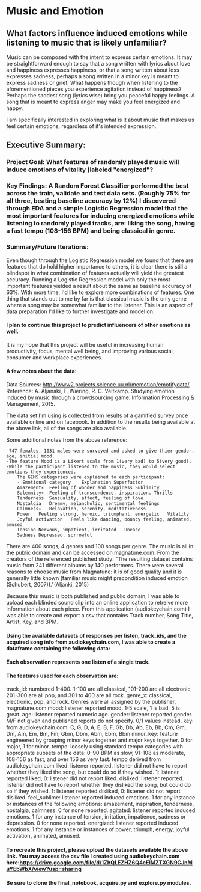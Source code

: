 
# Music and Emotion
## What factors influence induced emotions while listening to music that is likely unfamiliar?

Music can be composed with the intent to express certain emotions. It may be straightforward enough to say that a song written with lyrics about love and happiness expresses happiness, or that a song written about loss expresses sadness, perhaps a song written in a minor key is meant to express sadness or grief.  What happens though when listening to the aforementioned pieces you experience agitation instead of happiness? Perhaps the saddest song (lyrics wise) bring you peaceful happy feelings.  A song that is meant to express anger may make you feel energized and happy. 

I am specifically interested in exploring what is it about music that makes us feel certain emotions, regardless of it's intended expression.

## Executive Summary:

### Project Goal: What features of randomly played music will induce emotions of vitality (labeled "energized"?

### Key Findings: A Random Forest Classifier performed the best across the train, validate and test data sets. (Roughly 75% for all three, beating baseline accuracy by 12%) I discovered through EDA and a simple Logistic Regression model that the most important features for inducing energized emotions while listening to randomly played tracks, are: liking the song, having a fast tempo (108-156 BPM) and being classical in genre. 

### Summary/Future Iterations: 
Even though through the Logistic Regression model we found that there are features that do hold higher importance to others, it is clear there is still a blindspot in what combination of features actually will yield the greatest accuracy. Running a Logistic Regression model with only the most important features yielded a result about the same as baseline accuracy of 63%.  With more time, I'd like to explore more combinations of features. One thing that stands out to me by far is that classical music is the only genre where a song may be somewhat familiar to the listener. This is an aspect of data preparation I'd like to further investigate and model on. 
#### I plan to continue this project to predict influencers of other emotions as well. 
It is my hope that this project will be useful in increasing human productivity, focus, mental well being, and improving various social, consumer and workplace experiences.



#### A few notes about the data: 
Data Sources: http://www2.projects.science.uu.nl/memotion/emotifydata/
Reference: A. Aljanaki, F. Wiering, R. C. Veltkamp. Studying emotion induced by music through a crowdsourcing game. Information Processing & Management, 2015.

The data set I'm using is collected from results of a gamified survey once available online and on facebook. In addition to the results being available at the above link, all of the songs are also available.

Some additional notes from the above reference:

    -747 females, 1031 males were surveyed and asked to give thier gender, age, initial mood.
    -The feature Mood is a Likert scale from 1(very bad) to 5(very good).
    -While the participant listened to the music, they would select emotions they experienced.
        The GEMS categories were explained to each participant:
        - Emotional category	Explanation	Superfactor
        Amazement∗	Feeling of wonder and happiness	Sublimity
        Solemnity∗	Feeling of transcendence, inspiration. Thrills
        Tenderness	Sensuality, affect, feeling of love
        Nostalgia	Dreamy, melancholic, sentimental feelings
        Calmness∗	Relaxation, serenity, meditativeness
        Power	Feeling strong, heroic, triumphant, energetic	Vitality
        Joyful activation	Feels like dancing, bouncy feeling, animated, amused
        Tension	Nervous, impatient, irritated	Unease
        Sadness	Depressed, sorrowful

There are 400 songs, 4 genres and 100 songs per genre.  The music is all in the public domain and can be accessed on magnatune.com. From the creators of the referenced published study: "The resulting dataset contains music from 241 different albums by 140 performers. There were several reasons to choose music from Magnatune: it is of good quality and it is generally little known (familiar music might precondition induced emotion (Schubert, 2007))."(Aljanki, 2015)

Because this music is both published and public domain, I was able to upload each blinded sound clip into an online application to retreive more information about each piece.
From this application (audiokeychain.com) I was able to create and export a csv that contains Track number, Song Title, Artist, Key, and BPM. 

#### Using the available datasets of responses per listen, track_ids, and the acquired song info from audiokeychain.com, I was able to create a dataframe containing the following data:

#### Each observation represents one listen of a single track.  
#### The features used for each observation are: 

track_id: numbered 1-400. 1-100 are all classical, 101-200 are all electronic, 201-300 are all pop, and 301 to 400 are all rock. 
genre_x: classical, electronic, pop, and rock.  Genres were all assigned by the publisher, magnatune.com 
mood: listener reported mood. 1-5 scale, 1 is bad, 5 is great. 
age: listener reported numeric age.
gender: listener reported gender. M/F not given and published reports do not specify. 0/1 values instead.
key: from audiokeychain.com, C, G, D, A, E, B, F, Gb, Db, Ab, Eb, Bb, Cm, Gm, Dm, Am, Em, Bm, Fm, Gbm, Dbm, Abm, Ebm, Bbm
minor_key: feature engineered by grouping minor keys together and major keys together. 0 for major, 1 for minor. 
tempo: loosely using standard tempo categories with appropriate subsets of the data: 0-90 BPM as slow, 91-108 as moderate, 108-156 as fast, and over 156 as very fast. tempo derived from audiokeychain.com
liked: listener reported. listener did not have to report whether they liked the song, but could do so if they wished. 1: listener reported liked, 0: listener did not report liked.
disliked: listener reported. listener did not have to report whether they disliked the song, but could do so if they wished. 1: listener reported disliked, 0: listener did not report disliked.
feel_sublime: listener reported induced emotions. 1 for any instance or instances of the following emotions: amazement, inspiration, tenderness, nostalgia, calmness. 0 for none reported. 
agitated: listener reported induced emotions. 1 for any instance of tension, irritation, impatience, sadness or depression. 0 for none reported. 
energized: listener reported induced emotions. 1 for any instance or instances of power, triumph, energy, joyful activation, animated, amused.   

#### To recreate this project, please upload the datasets available the above link. You may access the csv file I created using audiokeychain.com here:https://drive.google.com/file/d/1ZhQLEZHZ6Q4eElMZTXGN9CJnMuYEbWbX/view?usp=sharing
#### Be sure to clone the final_notebook, acquire.py and explore.py modules.
